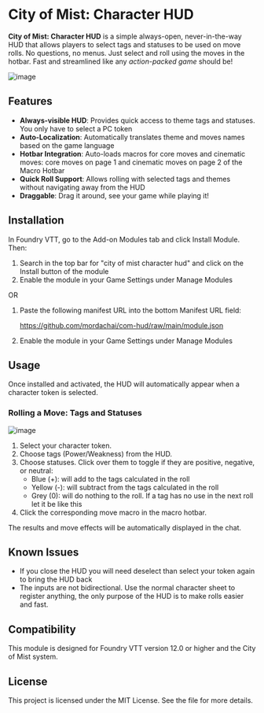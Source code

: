 # City of Mist: Character HUD

**City of Mist: Character HUD** is a simple always-open, never-in-the-way HUD that allows players to select tags and statuses to be used on move rolls. No questions, no menus. Just select and roll using the moves in the hotbar. Fast and streamlined like any _action-packed game_ should be!

![image](https://github.com/user-attachments/assets/7667f879-60de-4082-90b8-a84808ee8af6)

## Features

- **Always-visible HUD**: Provides quick access to theme tags and statuses. You only have to select a PC token
- **Auto-Localization**: Automatically translates theme and moves names based on the game language
- **Hotbar Integration**: Auto-loads macros for core moves and cinematic moves: core moves on page 1 and cinematic moves on page 2 of the Macro Hotbar
- **Quick Roll Support**: Allows rolling with selected tags and themes without navigating away from the HUD
- **Draggable**: Drag it around, see your game while playing it!

## Installation

In Foundry VTT, go to the Add-on Modules tab and click Install Module. Then:

1. Search in the top bar for "city of mist character hud" and click on the Install button of the module
2. Enable the module in your Game Settings under Manage Modules

OR

1. Paste the following manifest URL into the bottom Manifest URL field:

    https://github.com/mordachai/com-hud/raw/main/module.json

2. Enable the module in your Game Settings under Manage Modules

## Usage

Once installed and activated, the HUD will automatically appear when a character token is selected.

### Rolling a Move: Tags and Statuses

![image](https://github.com/user-attachments/assets/4c231f58-fbee-4029-aad0-3cf5316da091)

1. Select your character token.
2. Choose tags (Power/Weakness) from the HUD.
3. Choose statuses. Click over them to toggle if they are positive, negative, or neutral:
    - Blue (+): will add to the tags calculated in the roll
    - Yellow (-): will subtract from the tags calculated in the roll
    - Grey (0): will do nothing to the roll. If a tag has no use in the next roll let it be like this
4. Click the corresponding move macro in the macro hotbar.

The results and move effects will be automatically displayed in the chat.

## Known Issues

- If you close the HUD you will need deselect than select your token again to bring the HUD back
- The inputs are not bidirectional. Use the normal character sheet to register anything, the only purpose of the HUD is to make rolls easier and fast.

## Compatibility

This module is designed for Foundry VTT version 12.0 or higher and the City of Mist system.

## License

This project is licensed under the MIT License. See the file for more details.
